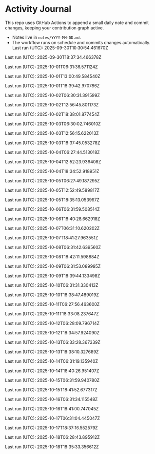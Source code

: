 # Activity Journal

This repo uses GitHub Actions to append a small daily note and commit changes, keeping your contribution graph active.

- Notes live in `notes/YYYY-MM-DD.md`.
- The workflow runs on schedule and commits changes automatically.
Last run (UTC): 2025-09-30T10:30:54.461670Z

Last run (UTC): 2025-09-30T18:37:34.466378Z

Last run (UTC): 2025-10-01T06:31:36.571124Z

Last run (UTC): 2025-10-01T13:00:49.584540Z

Last run (UTC): 2025-10-01T18:39:42.970786Z

Last run (UTC): 2025-10-02T06:30:31.391599Z

Last run (UTC): 2025-10-02T12:56:45.801173Z

Last run (UTC): 2025-10-02T18:38:01.877454Z

Last run (UTC): 2025-10-03T06:30:02.746010Z

Last run (UTC): 2025-10-03T12:56:15.622013Z

Last run (UTC): 2025-10-03T18:37:45.053278Z

Last run (UTC): 2025-10-04T06:27:44.513018Z

Last run (UTC): 2025-10-04T12:52:23.936408Z

Last run (UTC): 2025-10-04T18:34:52.918951Z

Last run (UTC): 2025-10-05T06:27:49.187295Z

Last run (UTC): 2025-10-05T12:52:49.589817Z

Last run (UTC): 2025-10-05T18:35:13.053997Z

Last run (UTC): 2025-10-06T06:31:59.508514Z

Last run (UTC): 2025-10-06T18:40:28.662918Z

Last run (UTC): 2025-10-07T06:31:10.620202Z

Last run (UTC): 2025-10-07T18:41:27.963551Z

Last run (UTC): 2025-10-08T06:31:42.639560Z

Last run (UTC): 2025-10-08T18:42:11.598884Z

Last run (UTC): 2025-10-09T06:31:53.089995Z

Last run (UTC): 2025-10-09T18:39:44.133498Z

Last run (UTC): 2025-10-10T06:31:31.330413Z

Last run (UTC): 2025-10-10T18:38:47.489019Z

Last run (UTC): 2025-10-11T06:27:56.463600Z

Last run (UTC): 2025-10-11T18:33:08.237647Z

Last run (UTC): 2025-10-12T06:28:09.796714Z

Last run (UTC): 2025-10-12T18:34:57.924090Z

Last run (UTC): 2025-10-13T06:33:28.367339Z

Last run (UTC): 2025-10-13T18:38:10.327689Z

Last run (UTC): 2025-10-14T06:31:19.135940Z

Last run (UTC): 2025-10-14T18:40:26.951407Z

Last run (UTC): 2025-10-15T06:31:59.940780Z

Last run (UTC): 2025-10-15T18:41:52.677317Z

Last run (UTC): 2025-10-16T06:31:34.115548Z

Last run (UTC): 2025-10-16T18:41:00.747045Z

Last run (UTC): 2025-10-17T06:31:04.445047Z

Last run (UTC): 2025-10-17T18:37:16.552579Z

Last run (UTC): 2025-10-18T06:28:43.895912Z

Last run (UTC): 2025-10-18T18:35:33.356612Z
